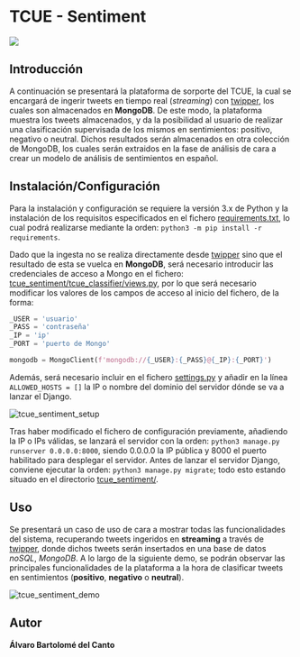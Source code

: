 # TCUE - Sentiment

<div>
  <img src="https://github.com/alvarob96/tcue/blob/master/resources/tcue_es.png"><br>
</div>

## Introducción

A continuación se presentará la plataforma de sorporte del TCUE, la cual se encargará de ingerir tweets en tiempo real 
(_streaming_) con [twipper](https://github.com/alvarob96/twipper), los cuales son almacenados en **MongoDB**. De este modo,
la plataforma muestra los tweets almacenados, y da la posibilidad al usuario de realizar una clasificación supervisada
de los mismos en sentimientos: positivo, negativo o neutral. Dichos resultados serán almacenados en otra colección de 
MongoDB, los cuales serán extraidos en la fase de análisis de cara a crear un modelo de análisis de sentimientos en 
español.

## Instalación/Configuración

Para la instalación y configuración se requiere la versión 3.x de Python y la instalación de los requisitos especificados 
en el fichero [requirements.txt](https://github.com/alvarob96/tcue/blob/master/tcue_sentiment/requirements.txt), lo cual 
podrá realizarse mediante la orden: ``python3 -m pip install -r requirements``. 

Dado que la ingesta no se realiza directamente desde [twipper](https://github.com/alvarob96/twipper) sino que el 
resultado de esta se vuelca en **MongoDB**, será necesario introducir las credenciales de acceso a Mongo en el fichero: 
[tcue_sentiment/tcue_classifier/views.py](https://github.com/alvarob96/tcue/blob/master/tcue_sentiment/tcue_classifier/views.py), 
por lo que será necesario modificar los valores de los campos de acceso al inicio del fichero, de la forma: 

````python
_USER = 'usuario'
_PASS = 'contraseña'
_IP = 'ip'
_PORT = 'puerto de Mongo'

mongodb = MongoClient(f'mongodb://{_USER}:{_PASS}@{_IP}:{_PORT}')
````

Además, será necesario incluir en el fichero 
[settings.py](https://github.com/alvarob96/tcue/blob/master/tcue_sentiment/tcue_sentiment/settings.py) y añadir en la línea
``ALLOWED_HOSTS = []`` la IP o nombre del dominio del servidor dónde se va a lanzar el Django.

![tcue_sentiment_setup](https://github.com/alvarob96/tcue/blob/master/resources/tcue_sentiment_setup.gif)

Tras haber modificado el fichero de configuración previamente, añadiendo la IP o IPs válidas, se lanzará el servidor con
la orden: ``python3 manage.py runserver 0.0.0.0:8000``, siendo 0.0.0.0 la IP pública y 8000 el puerto habilitado para 
desplegar el servidor. Antes de lanzar el servidor Django, conviene ejecutar la orden: ``python3 manage.py migrate``; todo
esto estando situado en el directorio [tcue_sentiment/](https://github.com/alvarob96/tcue/tree/master/tcue_sentiment).

## Uso

Se presentará un caso de uso de cara a mostrar todas las funcionalidades del sistema, recuperando tweets ingeridos en
**streaming** a través de [twipper](https://github.com/alvarob96/twipper), donde dichos tweets serán insertados en 
una base de datos _noSQL_, _MongoDB_. A lo largo de la siguiente demo, se podrán observar las principales 
funcionalidades de la plataforma a la hora de clasificar tweets en sentimientos (**positivo**, **negativo** o **neutral**).

![tcue_sentiment_demo](https://github.com/alvarob96/tcue/blob/master/resources/tcue_sentiment_demo.gif)

## Autor

**Álvaro Bartolomé del Canto**